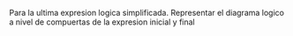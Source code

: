 Para la ultima expresion logica simplificada.
Representar el diagrama logico a nivel de compuertas de la
expresion inicial y final
